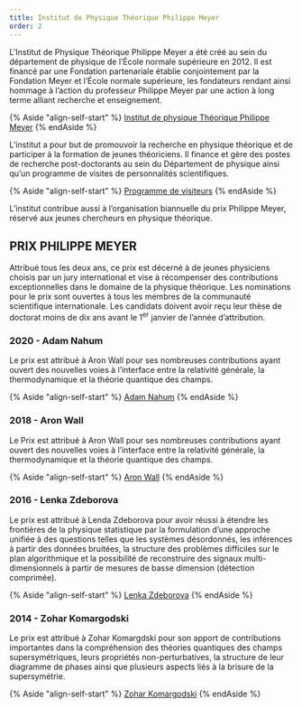 ```yaml
---
title: Institut de Physique Théorique Philippe Meyer
order: 2
---
```


L’Institut de Physique Théorique Philippe Meyer a été créé au sein du département de physique de l’École normale supérieure en 2012. Il est financé par une Fondation partenariale établie conjointement par la Fondation Meyer et l’École normale supérieure, les fondateurs rendant ainsi hommage à l’action du professeur Philippe Meyer par une action à long terme alliant recherche et enseignement.

{% Aside "align-self-start" %}
  [Institut de physique Théorique Philippe Meyer](http://www.ipm.ens.fr/spip.php?rubrique3)
{% endAside %}

L’institut a pour but de promouvoir la recherche en physique théorique et de participer à la formation de jeunes théoriciens. Il finance et gère des postes de recherche post-doctorants au sein du Département de physique ainsi qu’un programme de visites de personnalités scientifiques.

{% Aside "align-self-start" %}
  [Programme de visiteurs](http://www.ipm.ens.fr/spip.php?rubrique16&lang=fr)
{% endAside %}

L’institut contribue aussi à l’organisation biannuelle du prix Philippe Meyer, réservé aux jeunes chercheurs en physique théorique.

## PRIX PHILIPPE MEYER

Attribué tous les deux ans, ce prix est décerné à de jeunes physiciens choisis par un jury international et vise à récompenser des contributions exceptionnelles dans le domaine de la physique théorique. Les nominations pour le prix sont ouvertes à tous les membres de la communauté scientifique internationale. Les candidats doivent avoir reçu leur thèse de doctorat moins de dix ans avant le 1<sup>er</sup> janvier de l’année d’attribution.

### 2020 - <span>Adam Nahum</span>

Le prix est attribué à Aron Wall pour ses nombreuses contributions ayant ouvert des nouvelles voies à l’interface entre la relativité générale, la thermodynamique et la théorie quantique des champs. 

{% Aside "align-self-start" %}
  [Adam Nahum](http://www.ipm.ens.fr/spip.php?article178&lang=fr)
{% endAside %}


### 2018 -<span> Aron Wall</span>

Le Prix est attribué à Aron Wall pour ses nombreuses contributions ayant ouvert des nouvelles voies à l’interface entre la relativité générale, la thermodynamique et la théorie quantique des champs. 

{% Aside "align-self-start" %}
  [Aron Wall](http://www.ipm.ens.fr/spip.php?article123&lang=fr)
{% endAside %}

### 2016 - <span>Lenka Zdeborova</span>

Le prix est attribué à Lenda Zdeborova pour avoir réussi à étendre les frontières de la physique statistique par la formulation d’une approche unifiée à des questions telles que les systèmes désordonnés, les inférences à partir des données bruitées, la structure des problèmes difficiles sur le plan algorithmique et la possibilité de reconstruire des signaux multi-dimensionnels à partir de mesures de basse dimension (détection comprimée). 

{% Aside "align-self-start" %}
  [Lenka Zdeborova](http://www.ipm.ens.fr/spip.php?article69&lang=fr)
{% endAside %}

### 2014 - <span>Zohar Komargodski</span>

Le prix est attribué à Zohar Komargdski pour son apport de contributions importantes dans la compréhension des théories quantiques des champs supersymétriques, leurs propriétés non-perturbatives, la structure de leur diagramme de phases ainsi que plusieurs aspects liés à la brisure de la supersymétrie. 

{% Aside "align-self-start" %}
  [Zohar Komargodski](http://www.ipm.ens.fr/spip.php?article68&lang=fr)
{% endAside %}
